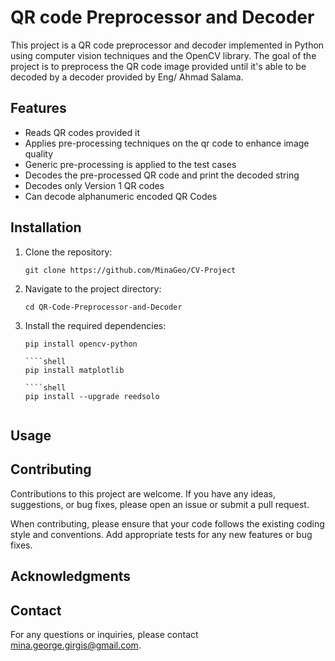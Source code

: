 # QR code Preprocessor and Decoder

This project is a QR code preprocessor and decoder implemented in Python using computer vision techniques and the OpenCV library. The goal of the project is to preprocess the QR code image provided until it's able to be decoded by a decoder provided by Eng/ Ahmad Salama.

## Features
- Reads QR codes provided it
- Applies pre-processing techniques on the qr code to enhance image quality
- Generic pre-processing is applied to the test cases
- Decodes the pre-processed QR code and print the decoded string
- Decodes only Version 1 QR codes
- Can decode alphanumeric encoded QR Codes

## Installation

1. Clone the repository:
   ````shell
   git clone https://github.com/MinaGeo/CV-Project

2. Navigate to the project directory:

   ````shell
   cd QR-Code-Preprocessor-and-Decoder

3. Install the required dependencies:

   ````shell
   pip install opencv-python

   ````shell
   pip install matplotlib

   ````shell
   pip install --upgrade reedsolo
	

## Usage


## Contributing

Contributions to this project are welcome. If you have any ideas, suggestions, or bug fixes, please open an issue or submit a pull request.

When contributing, please ensure that your code follows the existing coding style and conventions. Add appropriate tests for any new features or bug fixes.

## Acknowledgments


## Contact

For any questions or inquiries, please contact [mina.george.girgis@gmail.com](mailto:your-email@example.com).

